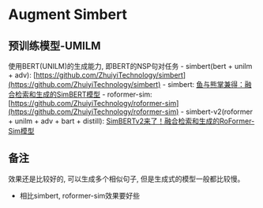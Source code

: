 # Augment Simbert

## 预训练模型-UMILM
  使用BERT(UNILM)的生成能力, 即BERT的NSP句对任务 
    - simbert(bert + unilm + adv):  [https://github.com/ZhuiyiTechnology/simbert](https://github.com/ZhuiyiTechnology/simbert)
    - simbert: [鱼与熊掌兼得：融合检索和生成的SimBERT模型](https://spaces.ac.cn/archives/7427)
    - roformer-sim:  [https://github.com/ZhuiyiTechnology/roformer-sim](https://github.com/ZhuiyiTechnology/roformer-sim)
    - simbert-v2(roformer + unilm + adv + bart + distill): [SimBERTv2来了！融合检索和生成的RoFormer-Sim模型](https://spaces.ac.cn/archives/8454)

## 备注
  效果还是比较好的, 可以生成多个相似句子, 但是生成式的模型一般都比较慢。
  - 相比simbert, roformer-sim效果要好些


